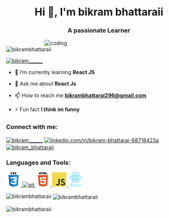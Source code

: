 <h1 align="center">Hi 👋, I'm bikram bhattaraii</h1>
<h3 align="center">A passionate Learner</h3>
<img align="right" alt="coding" width="400" src="https://camo.githubusercontent.com/8bf6f6d78abc81fcf9c49f10649423e73ea44bc248e83aaae8759d401c829a84/68747470733a2f2f70687973696373677572756b756c2e66696c65732e776f726470726573732e636f6d2f323031392f30322f6368617261637465722d312e676966"  />

<p align="left"> <img src="https://komarev.com/ghpvc/?username=bikrambhattaraii&label=Profile%20views&color=0e75b6&style=flat" alt="bikrambhattaraii" /> </p>

<p align="left"> <a href="https://twitter.com/bikram______" target="blank"><img src="https://img.shields.io/twitter/follow/bikram______?logo=twitter&style=for-the-badge" alt="bikram______" /></a> </p>

- 🌱 I’m currently learning **React JS**

- 💬 Ask me about **React Js**

- 📫 How to reach me **bikrambhattarai296@gmail.com**

- ⚡ Fun fact **I think im funny**

<h3 align="left">Connect with me:</h3>
<p align="left">
<a href="https://twitter.com/bikram______" target="blank"><img align="center" src="https://raw.githubusercontent.com/rahuldkjain/github-profile-readme-generator/master/src/images/icons/Social/twitter.svg" alt="bikram______" height="30" width="40" /></a>
<a href="https://linkedin.com/in/linkedin.com/in/bikram-bhattarai-68718423a" target="blank"><img align="center" src="https://raw.githubusercontent.com/rahuldkjain/github-profile-readme-generator/master/src/images/icons/Social/linked-in-alt.svg" alt="linkedin.com/in/bikram-bhattarai-68718423a" height="30" width="40" /></a>
<a href="https://instagram.com/bikram_bhattaraii" target="blank"><img align="center" src="https://raw.githubusercontent.com/rahuldkjain/github-profile-readme-generator/master/src/images/icons/Social/instagram.svg" alt="bikram_bhattaraii" height="30" width="40" /></a>
</p>

<h3 align="left">Languages and Tools:</h3>
 </a> <a href="https://www.w3schools.com/css/" target="_blank" rel="noreferrer"> <img src="https://raw.githubusercontent.com/devicons/devicon/master/icons/css3/css3-original-wordmark.svg" alt="css3" width="40" height="40"/> </a> <a href="https://git-scm.com/" target="_blank" rel="noreferrer"> <img src="https://www.vectorlogo.zone/logos/git-scm/git-scm-icon.svg" alt="git" width="40" height="40"/> </a> <a href="https://www.w3.org/html/" target="_blank" rel="noreferrer"> <img src="https://raw.githubusercontent.com/devicons/devicon/master/icons/html5/html5-original-wordmark.svg" alt="html5" width="40" height="40"/> </a> <a href="https://developer.mozilla.org/en-US/docs/Web/JavaScript" target="_blank" rel="noreferrer"> <img src="https://raw.githubusercontent.com/devicons/devicon/master/icons/javascript/javascript-original.svg" alt="javascript" width="40" height="40"/> </a> <a href="https://www.linux.org/" target="_blank" rel="noreferrer">  <img src="https://raw.githubusercontent.com/devicons/devicon/master/icons/react/react-original-wordmark.svg" alt="react" width="40" height="40"/> </a> </p>

<p><img align="left" src="https://github-readme-stats.vercel.app/api/top-langs?username=bikrambhattaraii&show_icons=true&locale=en&layout=compact" alt="bikrambhattaraii" /></p>

<p>&nbsp;<img align="center" src="https://github-readme-stats.vercel.app/api?username=bikrambhattaraii&show_icons=true&locale=en" alt="bikrambhattaraii" /></p>

<p><img align="center" src="https://github-readme-streak-stats.herokuapp.com/?user=bikrambhattaraii&" alt="bikrambhattaraii" /></p>

